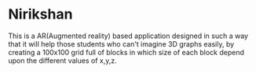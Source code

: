 # Nirikshan
This is a AR(Augmented reality) based application designed in such a way that it will help those students who can't  imagine 3D graphs easily, by creating a 100x100 grid full of blocks in which size of each block depend upon the different values of x,y,z.
